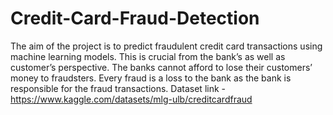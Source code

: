 # Credit-Card-Fraud-Detection
The aim of the project is to predict fraudulent credit card transactions using machine learning models. This is crucial from the bank’s as well as customer’s perspective. The banks cannot afford to lose their customers’ money to fraudsters. Every fraud is a loss to the bank as the bank is responsible for the fraud transactions.
Dataset link - https://www.kaggle.com/datasets/mlg-ulb/creditcardfraud

